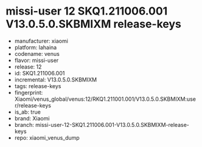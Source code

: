 # missi-user 12 SKQ1.211006.001 V13.0.5.0.SKBMIXM release-keys
- manufacturer: xiaomi
- platform: lahaina
- codename: venus
- flavor: missi-user
- release: 12
- id: SKQ1.211006.001
- incremental: V13.0.5.0.SKBMIXM
- tags: release-keys
- fingerprint: Xiaomi/venus_global/venus:12/RKQ1.211001.001/V13.0.5.0.SKBMIXM:user/release-keys
- is_ab: true
- brand: Xiaomi
- branch: missi-user-12-SKQ1.211006.001-V13.0.5.0.SKBMIXM-release-keys
- repo: xiaomi_venus_dump
